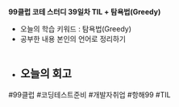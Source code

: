 <b>99클럽 코테 스터디 39일차 TIL + 탐욕법(Greedy)</b>

- 오늘의 학습 키워드 : 탐욕법(Greedy)
- 공부한 내용 본인의 언어로 정리하기
    ```java
    ```
- 오늘의 회고
  - 

#99클럽 #코딩테스트준비 #개발자취업 #항해99 #TIL
